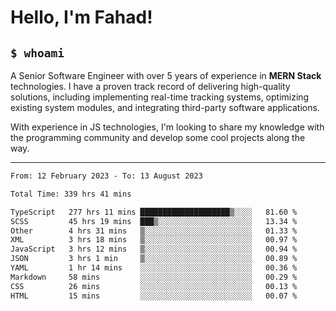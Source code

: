 <h1>Hello, I'm Fahad!</h1>

<h2><code>$ whoami</code></h2>

A Senior Software Engineer with over 5 years of experience in **MERN Stack** technologies. I have a proven track record of delivering high-quality solutions, including implementing real-time tracking systems, optimizing existing system modules, and integrating third-party software applications.

With experience in JS technologies, I'm looking to share my knowledge with the programming community and develop some cool projects along the way.

---

<!--START_SECTION:waka-->

```txt
From: 12 February 2023 - To: 13 August 2023

Total Time: 339 hrs 41 mins

TypeScript   277 hrs 11 mins ████████████████████▒░░░░   81.60 %
SCSS         45 hrs 19 mins  ███▒░░░░░░░░░░░░░░░░░░░░░   13.34 %
Other        4 hrs 31 mins   ▒░░░░░░░░░░░░░░░░░░░░░░░░   01.33 %
XML          3 hrs 18 mins   ▒░░░░░░░░░░░░░░░░░░░░░░░░   00.97 %
JavaScript   3 hrs 12 mins   ▒░░░░░░░░░░░░░░░░░░░░░░░░   00.94 %
JSON         3 hrs 1 min     ▒░░░░░░░░░░░░░░░░░░░░░░░░   00.89 %
YAML         1 hr 14 mins    ░░░░░░░░░░░░░░░░░░░░░░░░░   00.36 %
Markdown     58 mins         ░░░░░░░░░░░░░░░░░░░░░░░░░   00.29 %
CSS          26 mins         ░░░░░░░░░░░░░░░░░░░░░░░░░   00.13 %
HTML         15 mins         ░░░░░░░░░░░░░░░░░░░░░░░░░   00.07 %
```

<!--END_SECTION:waka-->

<!--
**heyFahad/heyFahad** is a ✨ _special_ ✨ repository because its `README.md` (this file) appears on your GitHub profile.

Here are some ideas to get you started:

- 🔭 I’m currently working on ...
- 🌱 I’m currently learning ...
- 👯 I’m looking to collaborate on ...
- 🤔 I’m looking for help with ...
- 💬 Ask me about ...
- 📫 How to reach me: ...
- 😄 Pronouns: ...
- ⚡ Fun fact: ...
-->

